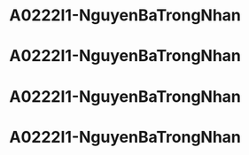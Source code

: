 # A0222I1-NguyenBaTrongNhan
# A0222I1-NguyenBaTrongNhan
# A0222I1-NguyenBaTrongNhan
# A0222I1-NguyenBaTrongNhan
